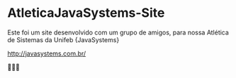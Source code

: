 # AtleticaJavaSystems-Site

Este foi um site desenvolvido com um grupo de amigos, para nossa Atlética de Sistemas da Unifeb {JavaSystems}

http://javasystems.com.br/


🐗🐗🐗
